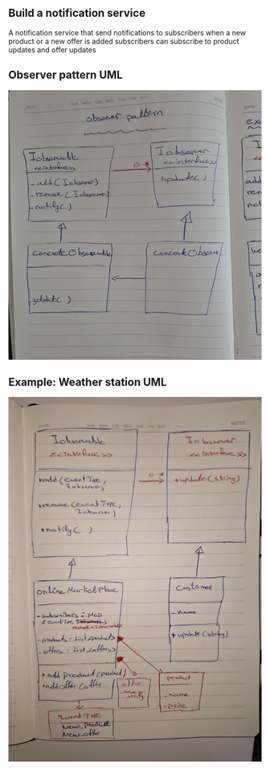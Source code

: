 ## Build a notification service
A notification service that send notifications to subscribers when a new product or a new offer is added
subscribers can subscribe to product updates and offer updates


## Observer pattern UML
![UML Diagram](images/ObserverPatternUML.png)

## Example: Weather station UML
![Weather station UML](images/NotificationSystemUML.png)



